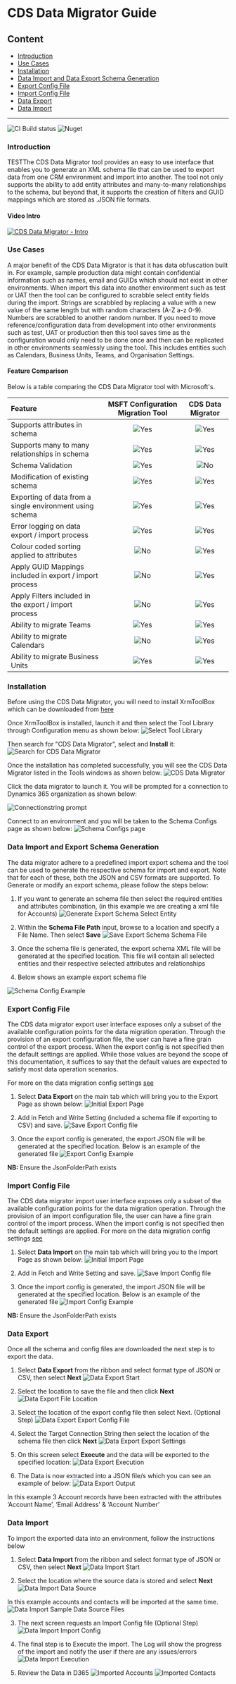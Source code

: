 # CDS Data Migrator Guide

## Content
 - [Introduction](#Introduction)
 - [Use Cases](#Use-Cases)
 - [Installation](#Installation)
 - [Data Import and Data Export Schema Generation](#Data-Import-and-Data-Export-Schema-Generation)
 - [Export Config File](#Export-Config-File)
 - [Import Config File](#Import-Config-File)
 - [Data Export](#Data-Export)
 - [Data Import](#Data-Import) 
----

<img src="https://capgeminiuk.visualstudio.com/Capgemini%20Reusable%20IP/_apis/build/status/NUGET%20CI%20Builds/XrmToolBox%20Plugin" alt="CI Build status"> ![Nuget](https://img.shields.io/nuget/v/Capgemini.DataMigration.XrmToolBoxPlugin)

### Introduction
TESTThe CDS Data Migrator tool provides an easy to use interface that enables you to generate an XML schema file that can be used to export data from one CRM environment and import into another. The tool not only supports the ability to add entity attributes and many-to-many relationships to the schema, but beyond that, it supports the creation of filters and GUID mappings which are stored as .JSON file formats.

#### Video Intro 

[![CDS Data Migrator - Intro](https://img.youtube.com/vi/-8PHKUIg6MQ/0.jpg)](https://youtu.be/-8PHKUIg6MQ)

### Use Cases
A major benefit of the CDS Data Migrator is that it has data obfuscation built in. For example, sample production data might contain confidential information such as names, email and GUIDs which should not exist in other environments. When import this data into another environment such as test or UAT then the tool can be configured to scrabble select entity fields during the import. Strings are scrabbled by replacing a value with a new value of the same length but with random characters (A-Z a-z 0-9). Numbers are scrabbled to another random number. 
If you need to move reference/configuration data from development into other environments such as test, UAT or production then this tool saves time as the configuration would only need to be done once and then can be replicated in other environments seamlessly using the tool. This includes entities such as Calendars, Business Units, Teams, and Organisation Settings.

#### Feature Comparison
Below is a table comparing the CDS Data Migrator tool with Microsoft's.

|Feature  |MSFT Configuration Migration Tool  |CDS Data Migrator  |
|:---------|:---------:|:---------:|
|Supports attributes in schema     |     ![Yes](images/yes.png "Yes")    |     ![Yes](images/yes.png "Yes")    |
|Supports many to many relationships in schema     |    ![Yes](images/yes.png "Yes")     |    ![Yes](images/yes.png "Yes")     |
|Schema Validation     |    ![Yes](images/yes.png "Yes")     |    ![No](images/no.png "No")     |
|Modification of existing schema     |   ![Yes](images/yes.png "Yes")      |     ![Yes](images/yes.png "Yes")    |
|Exporting of data from a single environment using schema     |     ![Yes](images/yes.png "Yes")    |     ![Yes](images/yes.png "Yes")    |
|Error logging on data export / import process   |     ![Yes](images/yes.png "Yes")    |     ![Yes](images/yes.png "Yes")    |
|Colour coded sorting applied to attributes     |     ![No](images/no.png "No")    |     ![Yes](images/yes.png "Yes")    |
|Apply GUID Mappings included in export / import process     |     ![No](images/no.png "No")    |     ![Yes](images/yes.png "Yes")    |
|Apply Filters included in the export / import process     |     ![No](images/no.png "No")    |     ![Yes](images/yes.png "Yes")    |
|Ability to migrate Teams     |     ![Yes](images/yes.png "Yes")    |     ![Yes](images/yes.png "Yes")    |
|Ability to migrate Calendars     |     ![No](images/no.png "No")    |     ![Yes](images/yes.png "Yes")    |
|Ability to migrate Business Units     |     ![Yes](images/yes.png "Yes")    |     ![Yes](images/yes.png "Yes")    |


### Installation
Before using the CDS Data Migrator, you will need to install XrmToolBox which can be downloaded from [here](https://www.xrmtoolbox.com/)

Once XrmToolBox is installed, launch it and then select the Tool Library through Configuration menu as shown below:
![Select Tool Library](images/SelectToolLibrary.png "Select Tool Library")

Then search for "CDS Data Migrator", select and **Install** it:
![Search for CDS Data Migrator](images/SearchForCDSDatamigration.png "Search for CDS Data Migrator")

Once the installation has completed successfully, you will see the CDS Data Migrator listed in the Tools windows as shown below:
![CDS Data Migrator](images/CDSDataMigrator.png "CDS Data Migrator")

Click the data migrator to launch it. You will be prompted for a connection to Dynamics 365 organization as shown below:

![Connectionstring prompt](images/ConnectionStringPrompt.png "Connectionstring prompt")

Connect to an environment and you will be taken to the Schema Configs page as shown below:
![Schema Configs page](images/InitialSchemaConfig.png "Schema Configs page")

### Data Import and Export Schema Generation
The data migrator adhere to a predefined import export schema and the tool can be used to generate the respective schema for import and export. Note that for each of these, both the JSON and CSV formats are supported. To Generate or modify an export schema, please follow the steps below:

1. If you want to generate an schema file then select the required entities and attributes combination, (in this example we are creating a xml file for Accounts)
![Generate Export Schema Select Entity](images/GenerateSchemaConfig.png "Generate Export Schema Select Entity")

2. Within the **Schema File Path** input, browse to a location and specify a File Name. Then select **Save**
![Save Export Schema Schema File](images/SaveSchemaConfig.png "Save Export Schema Schema File")

3. Once the schema file is generated, the export schema XML file will be generated at the specified location. This file will contain all selected entities and their respective selected attributes and relationships

4. Below shows an example export schema file

![Schema Config Example](images/SchemaConfigExample.png "Schema Config Example")

### Export Config File
The CDS data migrator export user interface exposes only a subset of the available configuration points for the data migration operation. Through the provision of an export configuration file, the user can have a fine grain control of the export process. When the export config is not specified then the default settings are applied. While those values are beyond the scope of this documentation, it suffices to say that the default values are expected to satisfy most data operation scenarios.

For more on the data migration config settings [see](https://github.com/Capgemini/xrm-datamigration#Usage)

1. Select **Data Export** on the main tab which will bring you to the Export Page as shown below:
 ![Initial Export Page](images/InitialExportPage.png "Initial Export Page")

2. Add in Fetch and Write Setting (included a schema file if exporting to CSV) and save.
 ![Save Export Config file](images/SaveExportConfig.png "Save Export Config file")

3.	Once the export config is generated, the export JSON file will be generated at the specified location. Below is an example of the generated file
 ![Export Config Example](images/ExportConfigExample.png "Export Config Example")

**NB:** Ensure the JsonFolderPath exists

### Import Config File
The CDS data migrator import user interface exposes only a subset of the available configuration points for the data migration operation. Through the provision of an import configuration file, the user can have a fine grain control of the import process. When the import config is not specified then the default settings are applied. 
For more on the data migration config settings [see](https://github.com/Capgemini/xrm-datamigration#Usage)

1. Select **Data Import** on the main tab which will bring you to the Import Page as shown below:
 ![Initial Import Page](images/InitialImportPage.png "Initial Import Page")

2. Add in Fetch and Write Setting and save.
 ![Save Import Config file](images/SaveImportConfig.png "Save Import Config file")

3. Once the import config is generated, the import JSON file will be generated at the specified location. Below is an example of the generated file
 ![Import Config Example](images/ImportConfigExample.png "Import Config Example")

**NB:** Ensure the JsonFolderPath exists

### Data Export
Once all the schema and config files are downloaded the next step is to export the data. 
1.	Select **Data Export** from the ribbon and select format type of JSON or CSV, then select **Next**
 ![Data Export Start](images/DataExportStart.png "Data Export Start")

2.	Select the location to save the file and then click **Next**
 ![Data Export File Location](images/DataExportFileLocation.png "Data Export File Location")

3.	Select the location of the export config file then select Next. (Optional Step)
 ![Data Export Export Config File](images/DataExportExportConfigFile.png "Data Export Export Config File")

4.	Select the Target Connection String then select the location of the schema file then click **Next**
 ![Data Export Export Settings](images/DataExportExportSettings.png "Data Export Export Settings")

5.	On this screen select **Execute** and the data will be exported to the specified location:
 ![Data Export Execution](images/DataExportExecution.png "Data Export Execution")

6.	The Data is now extracted into a JSON file/s which you can see an example of below: 
 ![Data Export Output](images/DataExportOutput.png "Data Export Output")

In this example 3 Account records have been extracted with the attributes ‘Account Name’, ‘Email Address’ & ‘Account Number’


### Data Import
To import the exported data into an environment, follow the instructions below
1.	Select **Data Import** from the ribbon and select format type of JSON or CSV, then select **Next**
 ![Data Import Start](images/DataImportStart.png "Data Import Start")
 
2.	Select the location where the source data is stored and select **Next**
 ![Data Import Data Source](images/DataImportDataSource.png "Data Import Data Source")
 
In this example accounts and contacts will be imported at the same time.
 ![Data Import Sample Data Source Files](images/DataImportSampleDataSourceFiles.png "Data Import Sample Data Source Files")

3.	The next screen requests an Import Config file (Optional Step)
 ![Data Import Import Config](images/DataImportImportConfig.png "Data Import Import Config") 

4.	The final step is to Execute the import. The Log will show the progress of the import and notify the user if there are any issues/errors
 ![Data Import Execution](images/DataImportExecution.png "Data Import Execution")

5.	Review the Data in D365 
 ![Imported Accounts](images/DataImportImportedAccounts.png "Imported Accounts")
 ![Imported Contacts](images/DataImportImportedContacts.png "Imported Contacts")
